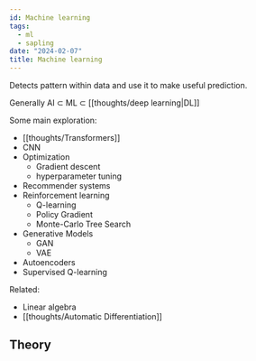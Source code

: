 ```yaml
---
id: Machine learning
tags:
  - ml
  - sapling
date: "2024-02-07"
title: Machine learning
---
```


Detects pattern within data and use it to make useful prediction.

Generally AI $\subset$ ML $\subset$ [[thoughts/deep learning|DL]]

Some main exploration:

- [[thoughts/Transformers]]
- CNN
- Optimization
  - Gradient descent
  - hyperparameter tuning
- Recommender systems
- Reinforcement learning
  - Q-learning
  - Policy Gradient
  - Monte-Carlo Tree Search
- Generative Models
  - GAN
  - VAE
- Autoencoders
- Supervised Q-learning

Related:
- Linear algebra
- [[thoughts/Automatic Differentiation]]


## Theory

